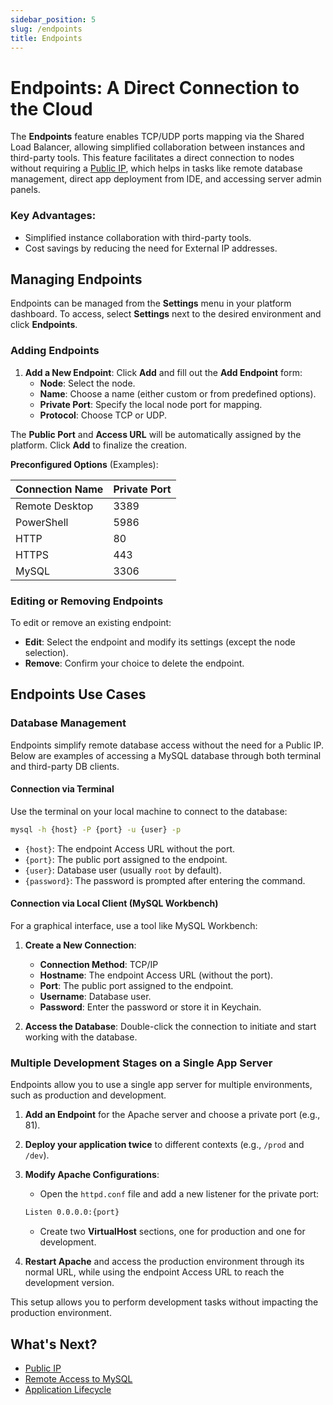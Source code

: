 ```yaml
---
sidebar_position: 5
slug: /endpoints
title: Endpoints
---
```

# Endpoints: A Direct Connection to the Cloud

The **Endpoints** feature enables TCP/UDP ports mapping via the Shared Load Balancer, allowing simplified collaboration between instances and third-party tools. This feature facilitates a direct connection to nodes without requiring a [Public IP](<https://www.virtuozzo.com/application-platform-docs/public-ipv4>), which helps in tasks like remote database management, direct app deployment from IDE, and accessing server admin panels.

### Key Advantages:
- Simplified instance collaboration with third-party tools.
- Cost savings by reducing the need for External IP addresses.
  
## Managing Endpoints

Endpoints can be managed from the **Settings** menu in your platform dashboard. To access, select **Settings** next to the desired environment and click **Endpoints**.

### Adding Endpoints

1. **Add a New Endpoint**: Click **Add** and fill out the **Add Endpoint** form:
   - **Node**: Select the node.
   - **Name**: Choose a name (either custom or from predefined options).
   - **Private Port**: Specify the local node port for mapping.
   - **Protocol**: Choose TCP or UDP.

The **Public Port** and **Access URL** will be automatically assigned by the platform. Click **Add** to finalize the creation.

**Preconfigured Options** (Examples):

| Connection Name | Private Port |
|-----------------|--------------|
| Remote Desktop  | 3389         |
| PowerShell      | 5986         |
| HTTP            | 80           |
| HTTPS           | 443          |
| MySQL           | 3306         |

### Editing or Removing Endpoints

To edit or remove an existing endpoint:
- **Edit**: Select the endpoint and modify its settings (except the node selection).
- **Remove**: Confirm your choice to delete the endpoint.

## Endpoints Use Cases

### Database Management

Endpoints simplify remote database access without the need for a Public IP. Below are examples of accessing a MySQL database through both terminal and third-party DB clients.

#### Connection via Terminal

Use the terminal on your local machine to connect to the database:

```bash
mysql -h {host} -P {port} -u {user} -p
```

- `{host}`: The endpoint Access URL without the port.
- `{port}`: The public port assigned to the endpoint.
- `{user}`: Database user (usually `root` by default).
- `{password}`: The password is prompted after entering the command.

#### Connection via Local Client (MySQL Workbench)

For a graphical interface, use a tool like MySQL Workbench:

1. **Create a New Connection**:
   - **Connection Method**: TCP/IP
   - **Hostname**: The endpoint Access URL (without the port).
   - **Port**: The public port assigned to the endpoint.
   - **Username**: Database user.
   - **Password**: Enter the password or store it in Keychain.

2. **Access the Database**: Double-click the connection to initiate and start working with the database.

### Multiple Development Stages on a Single App Server

Endpoints allow you to use a single app server for multiple environments, such as production and development.

1. **Add an Endpoint** for the Apache server and choose a private port (e.g., 81).
2. **Deploy your application twice** to different contexts (e.g., `/prod` and `/dev`).
3. **Modify Apache Configurations**:
   - Open the `httpd.conf` file and add a new listener for the private port:
   
   ```bash
   Listen 0.0.0.0:{port}
   ```

   - Create two **VirtualHost** sections, one for production and one for development.
4. **Restart Apache** and access the production environment through its normal URL, while using the endpoint Access URL to reach the development version.

This setup allows you to perform development tasks without impacting the production environment.

## What's Next?
- [Public IP](<https://docs.dewacloud.com/docs/public-ip/>)
- [Remote Access to MySQL](<https://docs.dewacloud.com/docs/remote-access-mysql/>)
- [Application Lifecycle](<https://docs.dewacloud.com/docs/how-to-manage-application-lifecycle/>)